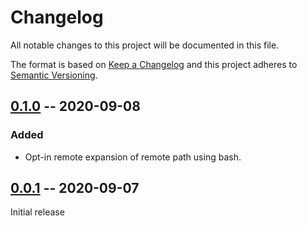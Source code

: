 Changelog
=========

All notable changes to this project will be documented in this file.

The format is based on [Keep a Changelog](http://keepachangelog.com/) and this project adheres to [Semantic Versioning](http://semver.org/).

## [0.1.0] -- 2020-09-08

### Added

- Opt-in remote expansion of remote path using bash.

## [0.0.1] -- 2020-09-07

Initial release

[0.0.1]: https://github.com/LoicGrobol/neurax/tree/v0.0.1
[0.1.0]: https://github.com/LoicGrobol/neurax/compare/v0.0.1...v0.1.0
